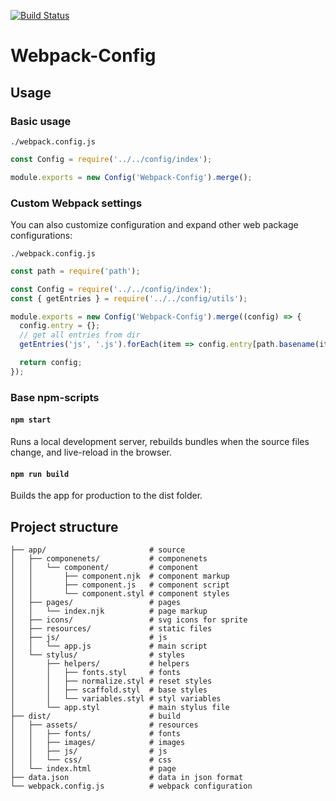 [![Build Status](https://travis-ci.org/nameless19922/webpack-config.svg?branch=master)](https://travis-ci.org/nameless19922/webpack-config)

# Webpack-Config

## Usage

### Basic usage

`./webpack.config.js`
```js
const Config = require('../../config/index');

module.exports = new Config('Webpack-Config').merge();
```

### Custom Webpack settings
You can also customize configuration and expand other web package configurations:

`./webpack.config.js`
```js
const path = require('path');

const Config = require('../../config/index');
const { getEntries } = require('../../config/utils');

module.exports = new Config('Webpack-Config').merge((config) => {
  config.entry = {};
  // get all entries from dir
  getEntries('js', '.js').forEach(item => config.entry[path.basename(item, path.extname(item))] = item);

  return config;
});
```

### Base npm-scripts

#### `npm start`
Runs a local development server, rebuilds bundles when the source files change, and live-reload in the browser.

#### `npm run build`
Builds the app for production to the dist folder.

## Project structure
```
├── app/                       # source
│   ├── componenets/           # componenets
│   │   └── component/         # component
│   │       ├── component.njk  # component markup
│   │       ├── component.js   # component script
│   │       └── component.styl # component styles
│   ├── pages/                 # pages
│   │   └── index.njk          # page markup
│   ├── icons/                 # svg icons for sprite
│   ├── resources/             # static files
│   ├── js/                    # js
│   │   └── app.js             # main script
│   └── stylus/                # styles
│       ├── helpers/           # helpers
│       │   ├── fonts.styl     # fonts
│       │   ├── normalize.styl # reset styles
│       │   ├── scaffold.styl  # base styles
│       │   └── variables.styl # styl variables
│       └── app.styl           # main stylus file
├── dist/                      # build
│   ├── assets/                # resources
│   │   ├── fonts/             # fonts
│   │   ├── images/            # images
│   │   ├── js/                # js
│   │   └── css/               # css
│   └── index.html             # page
├── data.json                  # data in json format
└── webpack.config.js          # webpack configuration
```

